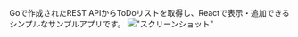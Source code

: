 Goで作成されたREST APIからToDoリストを取得し、Reactで表示・追加できるシンプルなサンプルアプリです。
!["スクリーンショット"]("[コピーしたパスを貼り付ける](screenshot.png)")
